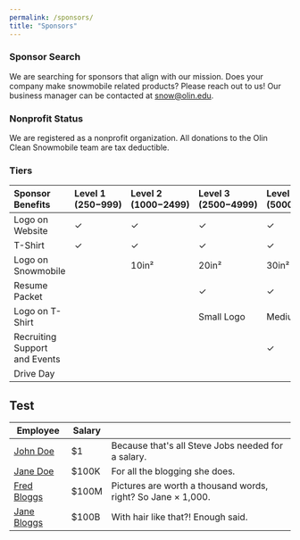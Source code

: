 ```yaml
---
permalink: /sponsors/
title: "Sponsors"
---
```


### Sponsor Search
We are searching for sponsors that align with our mission. Does your company make snowmobile related products? Please reach out to us! Our business manager can be contacted at [snow@olin.edu](mailto:snow@olin.edu).

### Nonprofit Status
We are registered as a nonprofit organization. All donations to the Olin Clean Snowmobile team are tax deductible.

### Tiers
|Sponsor Benefits|Level 1 ($250-$999)|Level 2 ($1000-$2499)|Level 3 ($2500-$4999)|Level 4 ($5000-$9999)|Level 5 ($10000+)|
|:----------|:------|:--------|:------|:---------|:----------|
|Logo on Website|✓|✓|✓|✓|✓|
|T-Shirt|✓|✓|✓|✓|✓|
|Logo on Snowmobile||10in²|20in²|30in²|50in²|
|Resume Packet|||✓|✓|✓|
|Logo on T-Shirt|||Small Logo|Medium Logo|Large Logo|
|Recruiting Support and Events||||✓|✓|
|Drive Day|||||✓|
## Test

| Employee         | Salary |                                                              |
| --------         | ------ | ------------------------------------------------------------ |
| [John Doe](#)    | $1     | Because that's all Steve Jobs needed for a salary.           |
| [Jane Doe](#)    | $100K  | For all the blogging she does.                               |
| [Fred Bloggs](#) | $100M  | Pictures are worth a thousand words, right? So Jane × 1,000. |
| [Jane Bloggs](#) | $100B  | With hair like that?! Enough said.                           |
